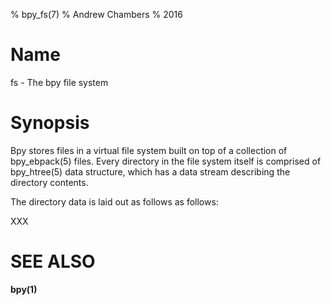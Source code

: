 % bpy_fs(7)
% Andrew Chambers
% 2016

# Name

fs - The bpy file system

# Synopsis

Bpy stores files in a virtual file system built on top of a collection of bpy_ebpack(5) files.
Every directory in the file system itself is comprised of bpy_htree(5) data structure, which
has a data stream describing the directory contents.

The directory data is laid out as follows as follows:

XXX



# SEE ALSO

**bpy(1)**
